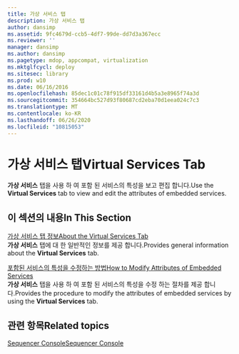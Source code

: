 ```yaml
---
title: 가상 서비스 탭
description: 가상 서비스 탭
author: dansimp
ms.assetid: 9fc4679d-ccb5-4df7-99de-dd7d3a367ecc
ms.reviewer: ''
manager: dansimp
ms.author: dansimp
ms.pagetype: mdop, appcompat, virtualization
ms.mktglfcycl: deploy
ms.sitesec: library
ms.prod: w10
ms.date: 06/16/2016
ms.openlocfilehash: 85dec1c01c78f915df33161d4b5a3e8965f74a3d
ms.sourcegitcommit: 354664bc527d93f80687cd2eba70d1eea024c7c3
ms.translationtype: MT
ms.contentlocale: ko-KR
ms.lasthandoff: 06/26/2020
ms.locfileid: "10815053"
---
```

# <span data-ttu-id="f52fe-103">가상 서비스 탭</span><span class="sxs-lookup"><span data-stu-id="f52fe-103">Virtual Services Tab</span></span>


<span data-ttu-id="f52fe-104">**가상 서비스** 탭을 사용 하 여 포함 된 서비스의 특성을 보고 편집 합니다.</span><span class="sxs-lookup"><span data-stu-id="f52fe-104">Use the **Virtual Services** tab to view and edit the attributes of embedded services.</span></span>

## <span data-ttu-id="f52fe-105">이 섹션의 내용</span><span class="sxs-lookup"><span data-stu-id="f52fe-105">In This Section</span></span>


<a href="" id="about-the-virtual-services-tab"></a>[<span data-ttu-id="f52fe-106">가상 서비스 탭 정보</span><span class="sxs-lookup"><span data-stu-id="f52fe-106">About the Virtual Services Tab</span></span>](about-the-virtual-services-tab.md)  
<span data-ttu-id="f52fe-107">**가상 서비스** 탭에 대 한 일반적인 정보를 제공 합니다.</span><span class="sxs-lookup"><span data-stu-id="f52fe-107">Provides general information about the **Virtual Services** tab.</span></span>

<a href="" id="how-to-modify-attributes-of-embedded-services"></a>[<span data-ttu-id="f52fe-108">포함된 서비스의 특성을 수정하는 방법</span><span class="sxs-lookup"><span data-stu-id="f52fe-108">How to Modify Attributes of Embedded Services</span></span>](how-to-modify-attributes-of-embedded-services.md)  
<span data-ttu-id="f52fe-109">**가상 서비스** 탭을 사용 하 여 포함 된 서비스의 특성을 수정 하는 절차를 제공 합니다.</span><span class="sxs-lookup"><span data-stu-id="f52fe-109">Provides the procedure to modify the attributes of embedded services by using the **Virtual Services** tab.</span></span>

## <span data-ttu-id="f52fe-110">관련 항목</span><span class="sxs-lookup"><span data-stu-id="f52fe-110">Related topics</span></span>


[<span data-ttu-id="f52fe-111">Sequencer Console</span><span class="sxs-lookup"><span data-stu-id="f52fe-111">Sequencer Console</span></span>](sequencer-console.md)

 

 





